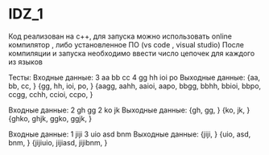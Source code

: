 # IDZ_1
Код реализован на с++, для запуска можно использовать online компилятор , либо установленное ПО (vs code , visual studio)
После компиляции и запуска  необходимо ввести число цепочек для каждого из языков

Тесты:
Входные данные:
3
aa
bb
cc
4
gg
hh
ioi
po
Выходные данные:
{aa, bb, cc, }
{gg, hh, ioi, po, }
{aagg, aahh, aaioi, aapo, bbgg, bbhh, bbioi, bbpo, ccgg, cchh, ccioi, ccpo, }

Входные данные:
2
gh
gg
2
ko
jk
Выходные данные:
{gh, gg, }
{ko, jk, }
{ghko, ghjk, ggko, ggjk, }

Входные данные:
1
jiji
3
uio
asd
bnm
Выходные данные:
{jiji, }
{uio, asd, bnm, }
{jijiuio, jijiasd, jijibnm, }
